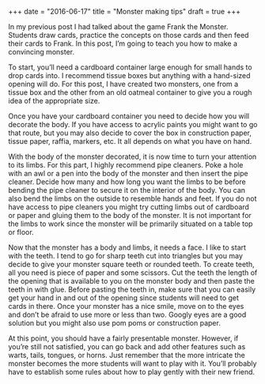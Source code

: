 +++
date = "2016-06-17"
title = "Monster making tips"
draft = true
+++

In my previous post I had talked about the game Frank the Monster. Students draw cards, practice the concepts on those cards and then feed their cards to Frank. In this post, I’m going to teach you how to make a convincing monster.

To start, you’ll need a cardboard container large enough for small hands to drop cards into. I recommend tissue boxes but anything with a hand-sized opening will do. For this post, I have created two monsters, one from a tissue box and the other from an old oatmeal container to give you a rough idea of the appropriate size.

Once you have your cardboard container you need to decide how you will decorate the body. If you have access to acrylic paints you might want to go that route, but you may also decide to cover the box in construction paper, tissue paper, raffia, markers, etc. It all depends on what you have on hand.

With the body of the monster decorated, it is now time to turn your attention to its limbs. For this part, I highly recommend pipe cleaners. Poke a hole with an awl or a pen into the body of the monster and then insert the pipe cleaner. Decide how many and how long you want the limbs to be before bending the pipe cleaner to secure it on the interior of the body. You can also bend the limbs on the outside to resemble hands and feet. If you do not have access to pipe cleaners you might try cutting limbs out of cardboard or paper and gluing them to the body of the monster. It is not important for the limbs to work since the monster will be primarily situated on a table top or floor.

Now that the monster has a body and limbs, it needs a face. I like to start with the teeth. I tend to go for sharp teeth cut into triangles but you may decide to give your monster square teeth or rounded teeth. To create teeth, all you need is piece of paper and some scissors. Cut the teeth the length of the opening that is available to you on the monster body and then paste the teeth in with glue. Before pasting the teeth in, make sure that you can easily get your hand in and out of the opening since students will need to get cards in there. Once your monster has a nice smile, move on to the eyes and don’t be afraid to use more or less than two. Googly eyes are a good solution but you might also use pom poms or construction paper.

At this point, you should have a fairly presentable monster. However, if you’re still not satisfied, you can go back and add other features such as warts, tails, tongues, or horns. Just remember that the more intricate the monster becomes the more students will want to play with it. You’ll probably have to establish some rules about how to play gently with their new friend.
